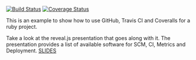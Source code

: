 [![Build Status](https://travis-ci.org/flower-pot/travis-ruby-demo.svg?branch=master)](https://travis-ci.org/flower-pot/travis-ruby-demo)
[![Coverage Status](https://coveralls.io/repos/flower-pot/travis-ruby-demo/badge.png?branch=master)](https://coveralls.io/r/flower-pot/travis-ruby-demo?branch=master)

This is an example to show how to use GitHub, Travis CI and Coveralls for a
ruby project.

Take a look at the reveal.js presentation that goes along with it. The
presentation provides a list of available software for SCM, CI, Metrics
and Deployment. [SLIDES](http://slides.com/fredericbranczyk/ci-metrics)
